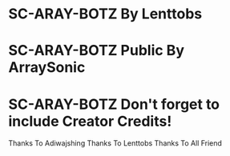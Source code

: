 # SC-ARAY-BOTZ By Lenttobs
# SC-ARAY-BOTZ Public By ArraySonic
# SC-ARAY-BOTZ Don't forget to include Creator Credits!
Thanks To Adiwajshing
Thanks To Lenttobs
Thanks To All Friend
